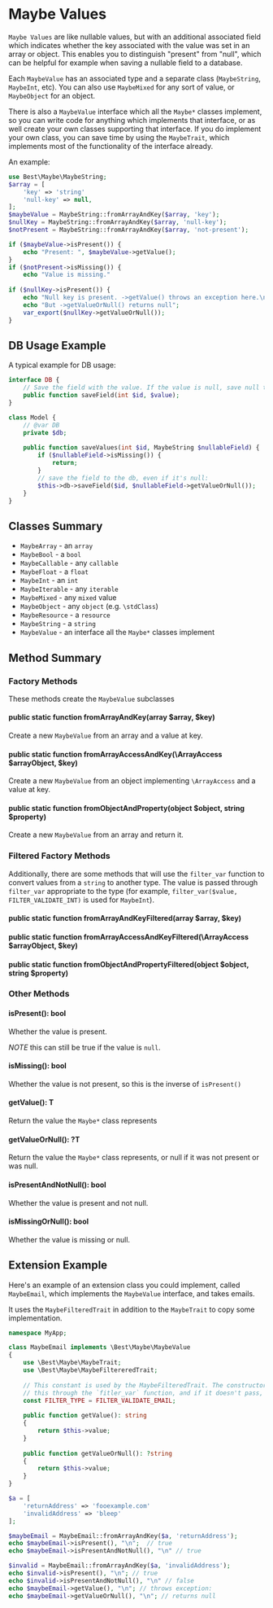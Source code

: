 # Maybe Values

`Maybe Values` are like nullable values, but with an additional associated
field which indicates whether the key associated with the value was set
in an array or object. This enables you to distinguish "present" from "null", which 
can be helpful for example when saving a nullable field to a database. 
 
Each `MaybeValue` has an associated type and a separate class (`MaybeString`, `MaybeInt`, etc).
You can also use `MaybeMixed` for any sort of value, or `MaybeObject` for an object. 

There is also a `MaybeValue` interface which all the `Maybe*` classes implement, so you
can write code for anything which implements that interface, or as well create your
own classes supporting that interface. If you do implement your own class, you can save time
by using the `MaybeTrait`, which implements most of the functionality of the interface already.
 
An example:

```php
use Best\Maybe\MaybeString;
$array = [
    'key' => 'string'
    'null-key' => null,
];
$maybeValue = MaybeString::fromArrayAndKey($array, 'key');
$nullKey = MaybeString::fromArrayAndKey($array, 'null-key');
$notPresent = MaybeString::fromArrayAndKey($array, 'not-present');

if ($maybeValue->isPresent()) {
    echo "Present: ", $maybeValue->getValue();
}
if ($notPresent->isMissing()) {
    echo "Value is missing."
    
if ($nullKey->isPresent()) {
    echo "Null key is present. ->getValue() throws an exception here.\n";
    echo "But ->getValueOrNull() returns null";
    var_export($nullKey->getValueOrNull());
}        
```

## DB Usage Example

A typical example for DB usage:

```php
interface DB {
    // Save the field with the value. If the value is null, save null to the field.
    public function saveField(int $id, $value);
}

class Model {
    // @var DB
    private $db;
    
    public function saveValues(int $id, MaybeString $nullableField) {
        if ($nullableField->isMissing()) {
            return;
        }
        // save the field to the db, even if it's null:
        $this->db->saveField($id, $nullableField->getValueOrNull());
    }
} 
```

## Classes Summary

* `MaybeArray` - an `array`
* `MaybeBool` - a `bool`
* `MaybeCallable` - any `callable`
* `MaybeFloat` - a `float`
* `MaybeInt` - an `int`
* `MaybeIterable` - any `iterable` 
* `MaybeMixed` - any `mixed` value
* `MaybeObject` - any `object` (e.g. `\stdClass`)
* `MaybeResource` - a `resource`
* `MaybeString` - a `string`
* `MaybeValue` - an interface all the `Maybe*` classes implement

## Method Summary

### Factory Methods

These methods create the `MaybeValue` subclasses

#### public static function fromArrayAndKey(array $array, $key)

Create a new `MaybeValue` from an array and a value at key.

#### public static function fromArrayAccessAndKey(\ArrayAccess $arrayObject, $key)

Create a new `MaybeValue` from an object implementing `\ArrayAccess` and a value at key.

#### public static function fromObjectAndProperty(object $object, string $property)

Create a new `MaybeValue` from an array and return it.

### Filtered Factory Methods

Additionally, there are some methods that will use the `filter_var`
function to convert values from a `string` to another type. The value is passed through `filter_var`
appropriate to the type (for example, `filter_var($value, FILTER_VALIDATE_INT)` is used
for `MaybeInt`).

#### public static function fromArrayAndKeyFiltered(array $array, $key)
#### public static function fromArrayAccessAndKeyFiltered(\ArrayAccess $arrayObject, $key)
#### public static function fromObjectAndPropertyFiltered(object $object, string $property)



### Other Methods

#### isPresent(): bool

Whether the value is present.

*NOTE* this can still be true if the value is `null`.

#### isMissing(): bool

Whether the value is not present, so this is the inverse of `isPresent()`

#### getValue(): T

Return the value the `Maybe*` class represents

#### getValueOrNull(): ?T

Return the value the `Maybe*` class represents, or null if it was not present or was null.

#### isPresentAndNotNull(): bool

Whether the value is present and not null.

#### isMissingOrNull(): bool

Whether the value is missing or null.


## Extension Example

Here's an example of an extension class you could implement, called `MaybeEmail`, which
implements the `MaybeValue` interface, and takes emails. 

It uses the `MaybeFilteredTrait` in addition to the `MaybeTrait` to copy some implementation.

```php
namespace MyApp;

class MaybeEmail implements \Best\Maybe\MaybeValue 
{
    use \Best\Maybe\MaybeTrait;
    use \Best\Maybe\MaybeFiltereredTrait;
    
    // This constant is used by the MaybeFilteredTrait. The constructor will pass
    // this through the `fitler_var` function, and if it doesn't pass, throw an exception.
    const FILTER_TYPE = FILTER_VALIDATE_EMAIL;
    
    public function getValue(): string 
    {
        return $this->value;
    }
    
    public function getValueOrNull(): ?string 
    {
        return $this->value;        
    }
}            

$a = [
    'returnAddress' => 'fooexample.com'
    'invalidAddress' => 'bleep'
];

$maybeEmail = MaybeEmail::fromArrayAndKey($a, 'returnAddress');
echo $maybeEmail->isPresent(), "\n";  // true
echo $maybeEmail->isPresentAndNotNull(), "\n" // true

$invalid = MaybeEmail::fromArrayAndKey($a, 'invalidAddress');
echo $invalid->isPresent(), "\n"; // true
echo $invalid->isPresentAndNotNull(), "\n" // false
echo $maybeEmail->getValue(), "\n"; // throws exception:
echo $maybeEmail->getValueOrNull(), "\n"; // returns null
```
